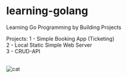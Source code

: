 # learning-golang
Learning Go Programming by Building Projects

Projects:
1 - Simple Booking App (Ticketing)\
2 - Local Static Simple Web Server\
3 - CRUD-API

<br>![cat](https://github-production-user-asset-6210df.s3.amazonaws.com/62666332/253642655-0438a9e1-d47d-4570-873c-5ddd59f46e9e.svg)</br>
